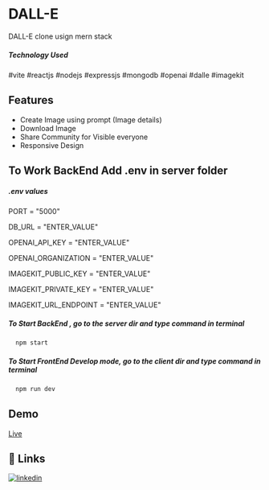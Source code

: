 # DALL-E
DALL-E clone usign mern stack

<h5>Technology Used</h5>

#vite #reactjs 
#nodejs #expressjs #mongodb 
#openai #dalle #imagekit


## Features

- Create Image using prompt (Image details)
- Download Image
- Share Community for Visible everyone
- Responsive Design

## To Work BackEnd Add .env in server folder

<h5>.env values</h5>

PORT = "5000"

DB_URL = "ENTER_VALUE"

OPENAI_API_KEY = "ENTER_VALUE"

OPENAI_ORGANIZATION = "ENTER_VALUE"

IMAGEKIT_PUBLIC_KEY = "ENTER_VALUE"

IMAGEKIT_PRIVATE_KEY = "ENTER_VALUE"

IMAGEKIT_URL_ENDPOINT = "ENTER_VALUE"

<h5>To Start BackEnd , go to the server dir and type command in terminal</h5>

```bash
  npm start
```

<h5>To Start FrontEnd Develop mode, go to the client dir and type command in terminal</h5>

```bash
  npm run dev
```

## Demo

[Live](https://dalle-anson.netlify.app/n)


## 🔗 Links
[![linkedin](https://img.shields.io/badge/linkedin-0A66C2?style=for-the-badge&logo=linkedin&logoColor=white)](https://www.linkedin.com/in/anson-benny-502961238/)
